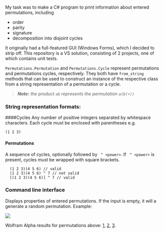My task was to make a C# program to print information about entered permutations, including

 - order
 - parity
 - signature
 - decomposition into disjoint cycles
 
It originally had a full-featured GUI (Windows Forms), which I decided to strip off. This repository is a VS solution,
consisting of 2 projects, one of which contains unit tests.



`Permutations.Permutation` and `Permutations.Cycle` represent permutations and permutations cycles, respectively.
They both have `from_string` methods that can be used to construct an instance of the respective class from a string representation of
a permutation or a cycle.

> ***Note:*** *the product `ab` represents the permutation `a(b(∙))`*

### String representation formats:

####Cycles
Any number of positive integers separated by whitespace characters. Each cycle must be enclosed with parentheses e.g.
```
(1 2 3)
```
#### Permutations
A sequence of cycles, optionally followed by ` ^ <power>`. If ` ^ <power>` is present, cycles must be wrapped with 
square brackets.

```
  (1 2 3)(4 5 6) // valid
  (1 2 3)(4 5 6) ^ 7 // not valid
  [(1 2 3)(4 5 6)] ^ 7 // valid
```

### Command line interface

Displays properties of entered permutations. If the input is empty, it will a generate a random permutation. Example:

![](http://i.imgur.com/XMfCMcd.png)

Wolfram Alpha results for permutations above:
[1](https://www.wolframalpha.com/input/?i=permutation+((2+9+4+7)(5+4+2+7)(7+8+5)(2+5+3))+%5E+307),
[2](https://www.wolframalpha.com/input/?i=permutation+(1)),
[3](https://www.wolframalpha.com/input/?i=permutation+((8+6+1)(1+2+3+4)(2+8+1+5+9)(1+8+9))+%5E+9774).
